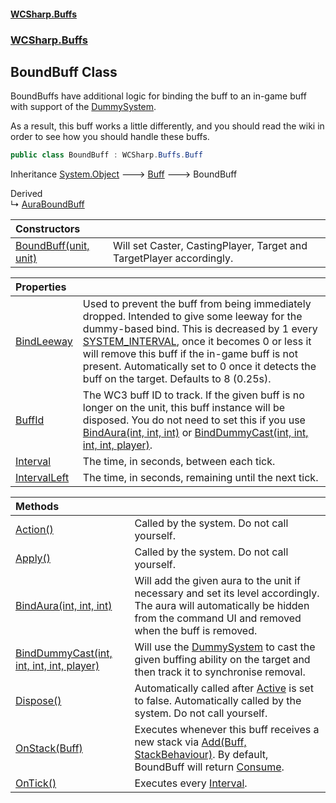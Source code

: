 #### [WCSharp\.Buffs](README.md 'README')
### [WCSharp\.Buffs](WCSharp.Buffs.md 'WCSharp\.Buffs')

## BoundBuff Class

BoundBuffs have additional logic for binding the buff to an in\-game buff with support of the [DummySystem](../WCSharp.Dummies/WCSharp.Dummies.DummySystem.md 'WCSharp\.Dummies\.DummySystem')\.

As a result, this buff works a little differently, and you should read the wiki in order to see how you should handle these buffs.

```csharp
public class BoundBuff : WCSharp.Buffs.Buff
```

Inheritance [System\.Object](https://learn.microsoft.com/en-us/dotnet/api/system.object 'System\.Object') &#129106; [Buff](WCSharp.Buffs.Buff.md 'WCSharp\.Buffs\.Buff') &#129106; BoundBuff

Derived  
&#8627; [AuraBoundBuff](WCSharp.Buffs.AuraBoundBuff.md 'WCSharp\.Buffs\.AuraBoundBuff')

| Constructors | |
| :--- | :--- |
| [BoundBuff\(unit, unit\)](WCSharp.Buffs.BoundBuff.BoundBuff(WCSharp.Api.unit,WCSharp.Api.unit).md 'WCSharp\.Buffs\.BoundBuff\.BoundBuff\(WCSharp\.Api\.unit, WCSharp\.Api\.unit\)') | Will set Caster, CastingPlayer, Target and TargetPlayer accordingly\. |

| Properties | |
| :--- | :--- |
| [BindLeeway](WCSharp.Buffs.BoundBuff.BindLeeway.md 'WCSharp\.Buffs\.BoundBuff\.BindLeeway') | Used to prevent the buff from being immediately dropped\. Intended to give some leeway for the dummy\-based bind\.   This is decreased by 1 every [SYSTEM\_INTERVAL](../WCSharp.Events/WCSharp.Events.PeriodicEvents.SYSTEM_INTERVAL.md 'WCSharp\.Events\.PeriodicEvents\.SYSTEM\_INTERVAL'), once it becomes 0 or less it will remove this buff if the in-game buff is not present.  Automatically set to 0 once it detects the buff on the target.  Defaults to 8 (0.25s). |
| [BuffId](WCSharp.Buffs.BoundBuff.BuffId.md 'WCSharp\.Buffs\.BoundBuff\.BuffId') | The WC3 buff ID to track\.   If the given buff is no longer on the unit, this buff instance will be disposed.  You do not need to set this if you use [BindAura\(int, int, int\)](WCSharp.Buffs.BoundBuff.BindAura(int,int,int).md 'WCSharp\.Buffs\.BoundBuff\.BindAura\(int, int, int\)') or [BindDummyCast\(int, int, int, int, player\)](WCSharp.Buffs.BoundBuff.BindDummyCast(int,int,int,int,WCSharp.Api.player).md 'WCSharp\.Buffs\.BoundBuff\.BindDummyCast\(int, int, int, int, WCSharp\.Api\.player\)'). |
| [Interval](WCSharp.Buffs.BoundBuff.Interval.md 'WCSharp\.Buffs\.BoundBuff\.Interval') | The time, in seconds, between each tick\. |
| [IntervalLeft](WCSharp.Buffs.BoundBuff.IntervalLeft.md 'WCSharp\.Buffs\.BoundBuff\.IntervalLeft') | The time, in seconds, remaining until the next tick\. |

| Methods | |
| :--- | :--- |
| [Action\(\)](WCSharp.Buffs.BoundBuff.Action().md 'WCSharp\.Buffs\.BoundBuff\.Action\(\)') | Called by the system\. Do not call yourself\. |
| [Apply\(\)](WCSharp.Buffs.BoundBuff.Apply().md 'WCSharp\.Buffs\.BoundBuff\.Apply\(\)') | Called by the system\. Do not call yourself\. |
| [BindAura\(int, int, int\)](WCSharp.Buffs.BoundBuff.BindAura(int,int,int).md 'WCSharp\.Buffs\.BoundBuff\.BindAura\(int, int, int\)') | Will add the given aura to the unit if necessary and set its level accordingly\. The aura will automatically be hidden from the command UI and removed when the buff is removed\. |
| [BindDummyCast\(int, int, int, int, player\)](WCSharp.Buffs.BoundBuff.BindDummyCast(int,int,int,int,WCSharp.Api.player).md 'WCSharp\.Buffs\.BoundBuff\.BindDummyCast\(int, int, int, int, WCSharp\.Api\.player\)') | Will use the [DummySystem](../WCSharp.Dummies/WCSharp.Dummies.DummySystem.md 'WCSharp\.Dummies\.DummySystem') to cast the given buffing ability on the target and then track it to synchronise removal\. |
| [Dispose\(\)](WCSharp.Buffs.BoundBuff.Dispose().md 'WCSharp\.Buffs\.BoundBuff\.Dispose\(\)') | Automatically called after [Active](WCSharp.Buffs.Buff.Active.md 'WCSharp\.Buffs\.Buff\.Active') is set to false\.   Automatically called by the system. Do not call yourself. |
| [OnStack\(Buff\)](WCSharp.Buffs.BoundBuff.OnStack(WCSharp.Buffs.Buff).md 'WCSharp\.Buffs\.BoundBuff\.OnStack\(WCSharp\.Buffs\.Buff\)') | Executes whenever this buff receives a new stack via [Add\(Buff, StackBehaviour\)](WCSharp.Buffs.BuffSystem.Add(WCSharp.Buffs.Buff,WCSharp.Buffs.StackBehaviour).md 'WCSharp\.Buffs\.BuffSystem\.Add\(WCSharp\.Buffs\.Buff, WCSharp\.Buffs\.StackBehaviour\)')\.   By default, BoundBuff will return [Consume](WCSharp.Buffs.StackResult.md#WCSharp.Buffs.StackResult.Consume 'WCSharp\.Buffs\.StackResult\.Consume'). |
| [OnTick\(\)](WCSharp.Buffs.BoundBuff.OnTick().md 'WCSharp\.Buffs\.BoundBuff\.OnTick\(\)') | Executes every [Interval](WCSharp.Buffs.BoundBuff.Interval.md 'WCSharp\.Buffs\.BoundBuff\.Interval')\. |
